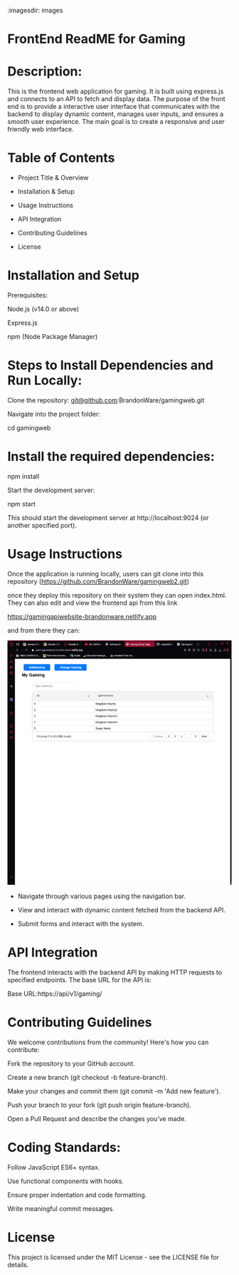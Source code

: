 :imagesdir: images

# FrontEnd ReadME for Gaming

# Description:

This is the frontend web application for gaming. It is built using express.js and connects to an API to fetch and display data. The purpose of the front end is to provide a interactive user interface that communicates with the backend to display dynamic content, manages user inputs, and ensures a smooth user experience. The main goal is to create a responsive and user friendly web interface.

# Table of Contents

- Project Title & Overview

- Installation & Setup

- Usage Instructions

- API Integration

- Contributing Guidelines

- License

# Installation and Setup
Prerequisites:

Node.js (v14.0 or above)

Express.js

npm (Node Package Manager)

# Steps to Install Dependencies and Run Locally:

Clone the repository: git@github.com:BrandonWare/gamingweb.git

Navigate into the project folder:

cd gamingweb

# Install the required dependencies:

npm install

Start the development server:

npm start

This should start the development server at http://localhost:9024 (or another specified port).

# Usage Instructions

Once the application is running locally, users can git clone into this repository (https://github.com/BrandonWare/gamingweb2.git)

once they deploy this repository on their system they can open index.html. They can also edit and view the frontend api from this link

https://gamingapiwebsite-brandonware.netlify.app

and from there they can:

![Image Description](1.png)


- Navigate through various pages using the navigation bar.

- View and interact with dynamic content fetched from the backend API.

- Submit forms and interact with the system.

# API Integration

The frontend interacts with the backend API by making HTTP requests to specified endpoints. The base URL for the API is:

Base URL:https://api/v1/gaming/

# Contributing Guidelines
We welcome contributions from the community! Here's how you can contribute:

Fork the repository to your GitHub account.

Create a new branch (git checkout -b feature-branch).

Make your changes and commit them (git commit -m 'Add new feature').

Push your branch to your fork (git push origin feature-branch).

Open a Pull Request and describe the changes you’ve made.

# Coding Standards:

Follow JavaScript ES6+ syntax.

Use functional components with hooks.

Ensure proper indentation and code formatting. 

Write meaningful commit messages.

# License

This project is licensed under the MIT License - see the LICENSE file for details.




